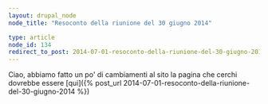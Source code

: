 ```yaml
---
layout: drupal_node
node_title: "Resoconto della riunione del 30 giugno 2014"

type: article
node_id: 134
redirect_to_post: 2014-07-01-resoconto-della-riunione-del-30-giugno-2014
---
```


Ciao, abbiamo fatto un po' di cambiamenti al sito
la pagina che cerchi dovrebbe essere [qui]({% post_url 2014-07-01-resoconto-della-riunione-del-30-giugno-2014 %})
